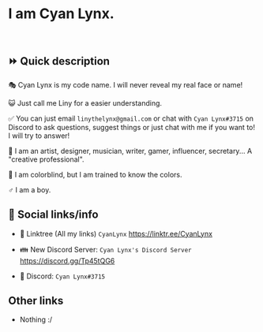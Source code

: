 # I am Cyan Lynx.

<br>

## ⏩ Quick description

🎭 Cyan Lynx is my code name. I will never reveal my real face or name!

😺 Just call me Liny for a easier understanding.

✅ You can just email ``linythelynx@gmail.com`` or chat with ``Cyan Lynx#3715`` on Discord to ask questions, suggest things or just chat with me if you want to! I will try to answer!

👔 I am an artist, designer, musician, writer, gamer, influencer, secretary... A "creative professional".

🍎 I am colorblind, but I am trained to know the colors.

♂️ I am a boy.

## 🔗 Social links/info

- 🔗 Linktree (All my links) ``CyanLynx`` https://linktr.ee/CyanLynx

- 👪 New Discord Server: ``Cyan Lynx's Discord Server`` https://discord.gg/Tp45tQG6 

- 💬 Discord: ``Cyan Lynx#3715``

## Other links

- Nothing :/
